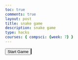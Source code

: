```yaml
---
toc: true
comments: true
layout: post
title: snake game
description: snake game
type: hacks
courses: { compsci: {week: 7} }
---
```


<!DOCTYPE html>
<html lang="en">
<head>
    <meta charset="UTF-8">
    <meta name="viewport" content="width=device-width, initial-scale=1.0">
    <style>
        canvas {
            border: 1px solid #000;
        }
    </style>
    <title>Snake Game</title>
</head>
<body>
    <button id="startButton">Start Game</button>
    <canvas id="snakeCanvas" width="400" height="400"></canvas>
    <script>
        const canvas = document.getElementById('snakeCanvas');
        const ctx = canvas.getContext('2d');

        const GRID_SIZE = 20;
        const GRID_WIDTH = canvas.width / GRID_SIZE;
        const GRID_HEIGHT = canvas.height / GRID_SIZE;

        const snake = {
            body: [{ x: 5, y: 5 }],
            direction: { x: 1, y: 0 }
        };

        let apple = { x: 10, y: 10 };
        let gameRunning = false;

        function draw() {
            // Clear canvas
            ctx.clearRect(0, 0, canvas.width, canvas.height);

            // Draw snake
            ctx.fillStyle = '#00F';
            snake.body.forEach(segment => {
                ctx.fillRect(segment.x * GRID_SIZE, segment.y * GRID_SIZE, GRID_SIZE, GRID_SIZE);
            });

            // Draw apple
            ctx.fillStyle = '#F00';
            ctx.fillRect(apple.x * GRID_SIZE, apple.y * GRID_SIZE, GRID_SIZE, GRID_SIZE);
        }

        function update() {
            const head = { x: snake.body[0].x + snake.direction.x, y: snake.body[0].y + snake.direction.y };
            
            // Check for collision with walls or self
            if (head.x < 0 || head.x >= GRID_WIDTH || head.y < 0 || head.y >= GRID_HEIGHT || isCollision(head)) {
                stopGame();
                return;
            }

            // Check if snake eats the apple
            if (head.x === apple.x && head.y === apple.y) {
                snake.body.unshift({ ...head });
                generateApple();
            } else {
                snake.body.unshift({ ...head });
                snake.body.pop();
            }
        }

        function isCollision(head) {
            return snake.body.slice(1).some(segment => segment.x === head.x && segment.y === head.y);
        }

        function generateApple() {
            apple = {
                x: Math.floor(Math.random() * GRID_WIDTH),
                y: Math.floor(Math.random() * GRID_HEIGHT)
            };

            // Make sure the apple doesn't spawn on the snake
            while (isCollision(apple)) {
                apple = {
                    x: Math.floor(Math.random() * GRID_WIDTH),
                    y: Math.floor(Math.random() * GRID_HEIGHT)
                };
            }
        }

        function resetGame() {
            snake.body = [{ x: 5, y: 5 }];
            snake.direction = { x: 1, y: 0 };
            generateApple();
        }

        function startGame() {
            resetGame();
            gameRunning = true;
        }

        function stopGame() {
            gameRunning = false;
        }

        function handleKeyPress(event) {
            if (!gameRunning) return;

            switch (event.key) {
                case 'ArrowUp':
                    snake.direction = { x: 0, y: -1 };
                    break;
                case 'ArrowDown':
                    snake.direction = { x: 0, y: 1 };
                    break;
                case 'ArrowLeft':
                    snake.direction = { x: -1, y: 0 };
                    break;
                case 'ArrowRight':
                    snake.direction = { x: 1, y: 0 };
                    break;
            }
        }

        document.getElementById('startButton').addEventListener('click', startGame);
        document.addEventListener('keydown', handleKeyPress);

        function gameLoop() {
            if (gameRunning) {
                update();
                draw();
            }
        }

        setInterval(gameLoop, 100); // Adjust the interval to control the game speed
    </script>
</body>
</html>

